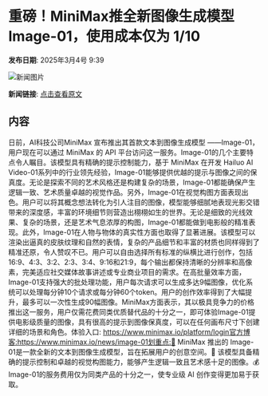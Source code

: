 # 重磅！MiniMax推全新图像生成模型 Image-01，使用成本仅为 1/10

**发布日期**: 2025年3月4号 9:39

![新闻图片](https://upload.chinaz.com/2025/0304/6387667784400360135275941.png)

**新闻链接**: [点击查看原文](https://www.aibase.com/zh/news/15905)

## 内容

日前，AI科技公司MiniMax 宣布推出其首款文本到图像生成模型 ——Image-01，用户现在可以通过 MiniMax 的 API 平台访问这一服务。Image-01的几个主要特点令人瞩目。该模型具有精确的提示控制能力，基于 MiniMax 在开发 Hailuo AI Video-01系列中的行业领先经验，Image-01能够提供优越的提示与图像之间的保真度。无论是探索不同的艺术风格还是构建复杂的场景，Image-01都能确保产生逻辑一致、艺术质量卓越的视觉作品。另外，Image-01在视觉构图方面表现出色。用户可以将其概念想法转化为引人注目的图像，模型能够细腻地表现光影交错带来的深度感，丰富的环境细节则营造出栩栩如生的世界。无论是细致的光线效果、复杂的场景，还是艺术气息浓厚的构图，Image-01都能做到电影般的精准表现。此外，Image-01在人物与物体的真实性方面也取得了显著进展。该模型可以渲染出逼真的皮肤纹理和自然的表情，复杂的产品细节和丰富的材质也同样得到了精准还原，令人赞叹不已。用户可以自由选择所有标准的纵横比进行创作，包括16:9、4:3、3:2、2:3、3:4、9:16和21:9，每个输出都保持清晰的分辨率和高像素，完美适应社交媒体故事讲述或专业商业项目的需求。在高批量效率方面，Image-01支持强大的批处理功能，用户每次请求可以生成多达9幅图像，优化系统可以处理每分钟10个请求或每分钟60个token。用户的创作效率得到了大幅提升，最多可以一次性生成90幅图像。MiniMax方面表示，其以极具竞争力的价格推出这一服务，用户仅需花费同类优质替代品的十分之一，即可体验Image-01提供电影级质量的图像，具有很高的提示到图像保真度，可以在任何画布尺寸下创建详细的场景和角色。体验入口: https://www.minimax.io/platform/login官方博客:https://www.minimax.io/news/image-01划重点:🌟 MiniMax 推出的 Image-01是一款全新的文本到图像生成模型，旨在拓展用户的创意空间。🎨 该模型具备精确的提示控制和卓越的视觉构图能力，能够产生逻辑一致且艺术感十足的图像。💰 Image-01的服务费用仅为同类产品的十分之一，使专业级 AI 创作变得更加易于获取。
